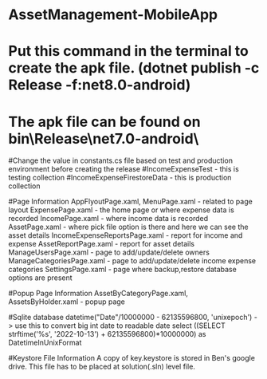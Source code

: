 # AssetManagement-MobileApp
# Put this command in the terminal to create the apk file. (dotnet publish -c Release -f:net8.0-android)
# The apk file can be found on bin\Release\net7.0-android\

#Change the value in constants.cs file based on test and production environment before creating the release
#IncomeExpenseTest - this is testing collection
#IncomeExpenseFirestoreData - this is production collection


#Page Information
AppFlyoutPage.xaml, MenuPage.xaml - related to page layout
ExpensePage.xaml - the home page or where expense data is recorded
IncomePage.xaml - where income data is recorded
AssetPage.xaml - where pick file option is there and here we can see the asset details
IncomeExpenseReportsPage.xaml - report for income and expense
AssetReportPage.xaml - report for asset details
ManageUsersPage.xaml - page to add/update/delete owners
ManageCategoriesPage.xaml - page to add/update/delete income expense categories
SettingsPage.xaml - page where backup,restore database options are present

#Popup Page Information
AssetByCategoryPage.xaml, AssetsByHolder.xaml - popup page

#Sqlite database
datetime("Date"/10000000 - 62135596800, 'unixepoch') -> use this to convert big int date to readable date
select ((SELECT strftime('%s', '2022-10-13') + 62135596800)*10000000) as DatetimeInUnixFormat

#Keystore File Information
A copy of key.keystore is stored in Ben's google drive. This file has to be placed at solution(.sln) level file.